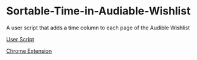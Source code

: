 Sortable-Time-in-Audiable-Wishlist
==================================

A user script that adds a time column to each page of the Audible Wishlist

[User Script](http://userscripts.org/scripts/show/175771)

[Chrome Extension](https://chrome.google.com/webstore/detail/sortable-time-in-audiable/monpahacmfchkoipgjeaohfebbofdeio)
